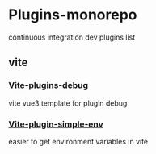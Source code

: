 # Plugins-monorepo

continuous integration dev plugins list

## vite

### [Vite-plugins-debug](https://github.com/JusticHentai/vite-plugins-debug)

vite vue3 template for plugin debug

### [Vite-plugin-simple-env](https://github.com/JusticHentai/vite-plugin-simple-env)

easier to get environment variables in vite
